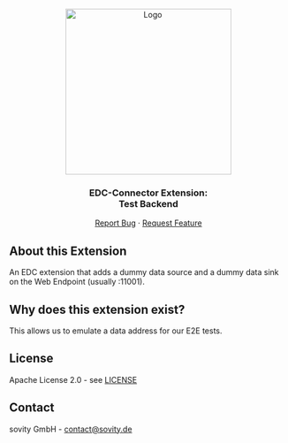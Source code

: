 <!-- PROJECT LOGO -->
<br />
<div align="center">
  <a href="https://github.com/sovity/edc-extensions">
    <img src="https://raw.githubusercontent.com/sovity/edc-ui/main/src/assets/images/sovity_logo.svg" alt="Logo" width="300">
  </a>

<h3 align="center">EDC-Connector Extension:<br />Test Backend</h3>

  <p align="center">
    <a href="https://github.com/sovity/edc-extensions/issues/new?template=bug_report.md">Report Bug</a>
    ·
    <a href="https://github.com/sovity/edc-extensions/issues/new?template=feature_request.md">Request Feature</a>
  </p>
</div>

## About this Extension

An EDC extension that adds a dummy data source and a dummy data sink on the Web Endpoint (usually :11001).

## Why does this extension exist?

This allows us to emulate a data address for our E2E tests.

## License
Apache License 2.0 - see [LICENSE](../../../LICENSE)

## Contact
sovity GmbH - contact@sovity.de

